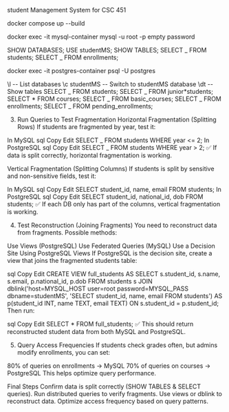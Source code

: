 student Management System
for CSC 451

docker compose up --build

docker exec -it mysql-container mysql -u root -p
empty password

SHOW DATABASES;
USE studentMS;
SHOW TABLES;
SELECT _ FROM students;
SELECT _ FROM enrollments;

docker exec -it postgres-container psql -U postgres

\l -- List databases
\c studentMS -- Switch to studentMS database
\dt -- Show tables
SELECT _ FROM students;
SELECT _ FROM junior*students;
SELECT * FROM courses;
SELECT _ FROM basic_courses;
SELECT _ FROM enrollments;
SELECT \_ FROM pending_enrollments;

3. Run Queries to Test Fragmentation
   Horizontal Fragmentation (Splitting Rows)
   If students are fragmented by year, test it:

In MySQL
sql
Copy
Edit
SELECT _ FROM students WHERE year <= 2;
In PostgreSQL
sql
Copy
Edit
SELECT _ FROM students WHERE year > 2;
✅ If data is split correctly, horizontal fragmentation is working.

Vertical Fragmentation (Splitting Columns)
If students is split by sensitive and non-sensitive fields, test it:

In MySQL
sql
Copy
Edit
SELECT student_id, name, email FROM students;
In PostgreSQL
sql
Copy
Edit
SELECT student_id, national_id, dob FROM students;
✅ If each DB only has part of the columns, vertical fragmentation is working.

4. Test Reconstruction (Joining Fragments)
   You need to reconstruct data from fragments. Possible methods:

Use Views (PostgreSQL)
Use Federated Queries (MySQL)
Use a Decision Site
Using PostgreSQL Views
If PostgreSQL is the decision site, create a view that joins the fragmented students table:

sql
Copy
Edit
CREATE VIEW full_students AS
SELECT s.student_id, s.name, s.email, p.national_id, p.dob
FROM students s
JOIN dblink('host=MYSQL_HOST user=root password=MYSQL_PASS dbname=studentMS',
'SELECT student_id, name, email FROM students') AS p(student_id INT, name TEXT, email TEXT)
ON s.student_id = p.student_id;
Then run:

sql
Copy
Edit
SELECT \* FROM full_students;
✅ This should return reconstructed student data from both MySQL and PostgreSQL.

5. Query Access Frequencies
   If students check grades often, but admins modify enrollments, you can set:

80% of queries on enrollments → MySQL
70% of queries on courses → PostgreSQL
This helps optimize query performance.

Final Steps
Confirm data is split correctly (SHOW TABLES & SELECT queries).
Run distributed queries to verify fragments.
Use views or dblink to reconstruct data.
Optimize access frequency based on query patterns.
